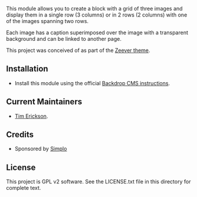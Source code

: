 This module allows you to create a block with a grid of three images
and display them in a single row (3 columns) or in 2 rows (2 columns) 
with one of the images spanning two rows.

Each image has a caption superimposed over the image with a transparent
background and can be linked to another page. 

This project was conceived of as part of the [Zeever theme](https://github.com/backdrop-contrib/zeever/wiki). 

Installation
------------
- Install this module using the official [Backdrop CMS instructions](https://backdropcms.org/guide/modules).

Current Maintainers
-------------------
- [Tim Erickson](https://github.com/stpaultim).

Credits
-------
- Sponsored by [Simplo](https://www.simplo.site)

License
-------
This project is GPL v2 software. 
See the LICENSE.txt file in this directory for complete text.
